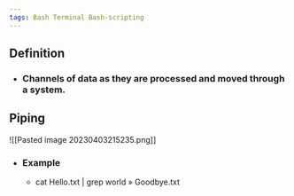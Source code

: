```yaml
---
tags: Bash Terminal Bash-scripting
---
```


## Definition
- ### Channels of data as they are processed and moved through a system.

## Piping
![[Pasted image 20230403215235.png]]

- ### Example
	- cat Hello.txt | grep world » Goodbye.txt
	